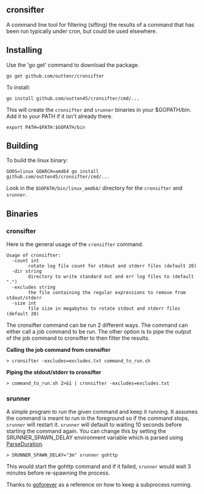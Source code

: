 ## cronsifter

A command line tool for filtering (sifting) the results of a command
that has been run typically under cron, but could be used elsewhere.

## Installing

Use the 'go get' command to download the package.

    go get github.com/outtenr/cronsifter

To install:

    go install github.com/outten45/cronsifter/cmd/...


This will create the `cronsifter` and `srunner` binaries in your $GOPATH/bin.
Add it to your PATH if it isn't already there.

    export PATH=$PATH:$GOPATH/bin

## Building

To build the linux binary:

    GOOS=linux GOARCH=amd64 go install github.com/outten45/cronsifter/cmd/...

Look in the `$GOPATH/bin/linux_amd64/` directory for the `cronsifter` and
`srunner`.

## Binaries

### cronsifter

Here is the general usage of the `cronsifter` command.

    Usage of cronsifter:
      -count int
            rotate log file count for stdout and stderr files (default 20)
      -dir string
            directory to write standard out and err log files to (default ".")
      -excludes string
            the file containing the regular expressions to remove from stdout/stderr
      -size int
            file size in megabytes to rotate stdout and stderr files (default 20)


The cronsifter command can be run 2 different ways. The command can either call
a job command to be run.  The other option is to pipe the output of the job
command to cronsifter to then filter the results.

**Calling the job command from cronsifter**

    > cronsifter -excludes=excludes.txt command_to_run.sh

**Piping the stdout/stderr to cronsifter**

    > command_to_run.sh 2>&1 | cronsifter -excludes=excludes.txt

### srunner

A simple program to run the given command and keep it running. It assumes the
command is meant to run in the foreground so if the command stops, `srunner`
will restart it. `srunner` will default to waiting 10 seconds before starting
the command again.  You can change this by setting the SRUNNER_SPAWN_DELAY
environment variable which is parsed using
[ParseDuration](https://golang.org/pkg/time/#ParseDuration).

    > SRUNNER_SPAWN_DELAY="3m" srunner gohttp

This would start the gohttp command and if it failed, `srunner` would wait 3
minutes before re-spawning the process.

Thanks to [goforever](https://github.com/gwoo/goforever) as a reference on how
to keep a subprocess running.

